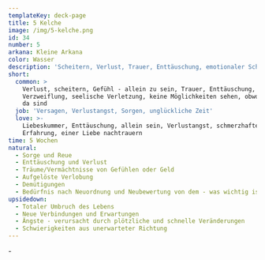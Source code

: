 ```yaml
---
templateKey: deck-page
title: 5 Kelche
image: /img/5-kelche.png
id: 34
number: 5
arkana: Kleine Arkana
color: Wasser
description: 'Scheitern, Verlust, Trauer, Enttäuschung, emotionaler Schmerz'
short:
  common: >
    Verlust, scheitern, Gefühl - allein zu sein, Trauer, Enttäuschung,
    Verzweiflung, seelische Verletzung, keine Möglichkeiten sehen, obwohl welche
    da sind
  job: 'Versagen, Verlustangst, Sorgen, unglückliche Zeit'
  love: >-
    Liebeskummer, Enttäuschung, allein sein, Verlustangst, schmerzhafte
    Erfahrung, einer Liebe nachtrauern
time: 5 Wochen
natural:
  - Sorge und Reue
  - Enttäuschung und Verlust
  - Träume/Vermächtnisse von Gefühlen oder Geld
  - Aufgelöste Verlobung
  - Demütigungen
  - Bedürfnis nach Neuordnung und Neubewertung von dem - was wichtig ist
upsidedown:
  - Totaler Umbruch des Lebens
  - Neue Verbindungen und Erwartungen
  - Ängste - verursacht durch plötzliche und schnelle Veränderungen
  - Schwierigkeiten aus unerwarteter Richtung
---
```

\-
